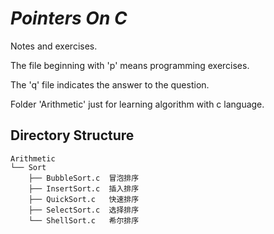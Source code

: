 # *Pointers On C*
Notes and exercises.

The file beginning with 'p' means programming exercises.

The 'q' file indicates the answer to the question.

Folder 'Arithmetic' just for learning algorithm with c language.

## Directory Structure

    Arithmetic
    └── Sort
        ├── BubbleSort.c  冒泡排序
        ├── InsertSort.c  插入排序
        ├── QuickSort.c   快速排序
        ├── SelectSort.c  选择排序
        └── ShellSort.c   希尔排序

